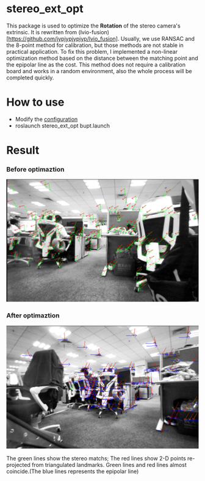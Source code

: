 # stereo_ext_opt

This package is used to optimize the **Rotation** of the stereo camera's extrinsic. It is rewritten from (lvio-fusion)[https://github.com/jypjypjypjyp/lvio_fusion]. Usually, we use RANSAC and the 8-point method for calibration, but those methods are not stable in practical application. To fix this problem, I implemented a non-linear optimization method based on the distance between the matching point and the epipolar line as the cost. This method does not require a calibration board and works in a random environment, also the whole process will be completed quickly.

# How to use

* Modify the [configuration](src/stereo_ext_opt/config/bupt.yaml)
* roslaunch stereo_ext_opt bupt.launch

# Result

### Before optimaztion
![](images/Screenshot-20210602142600-1510x962.png)

### After optimaztion
![](images/Screenshot-20210603160200-1494x958.png)

The green lines show the stereo matchs; 
The red lines show 2-D points re-projected from triangulated landmarks. 
Green lines and red lines almost coincide.(The blue lines represents the epipolar line) 